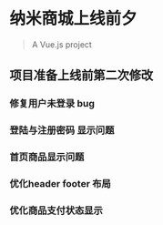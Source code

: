 # 纳米商城上线前夕

> A Vue.js project

## 项目准备上线前第二次修改

### 修复用户未登录 bug

### 登陆与注册密码 显示问题

### 首页商品显示问题

### 优化header  footer 布局

### 优化商品支付状态显示